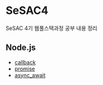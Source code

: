 # SeSAC4
SeSAC 4기 웹풀스택과정 공부 내용 정리 


## Node.js
* [callback](https://github.com/SashaGwak/SeSAC4/blob/main/nodejs/220720/callback.js)
* [promise](https://github.com/SashaGwak/SeSAC4/blob/main/nodejs/220720/promise.js)
* [async_await](https://github.com/SashaGwak/SeSAC4/blob/main/nodejs/220720/async_await.js)